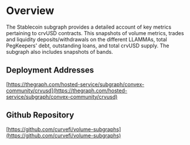 # Overview

The Stablecoin subgraph provides a detailed account of key metrics pertaining to crvUSD contracts. This snapshots of volume metrics, trades and liquidity deposits/withdrawals on the different LLAMMAs, total PegKeepers' debt, outstanding loans, and total crvUSD supply. The subgraph also includes snapshots of bands.

## Deployment Addresses

[https://thegraph.com/hosted-service/subgraph/convex-community/crvusd](https://thegraph.com/hosted-service/subgraph/convex-community/crvusd)

## Github Repository

[https://github.com/curvefi/volume-subgraphs](https://github.com/curvefi/volume-subgraphs)




